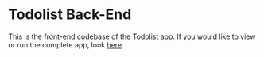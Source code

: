 
# Todolist Back-End

This is the front-end codebase of the Todolist app. If you would like to view or run the complete app, look [here](https://github.com/amanryder/todolist-fullstack).



